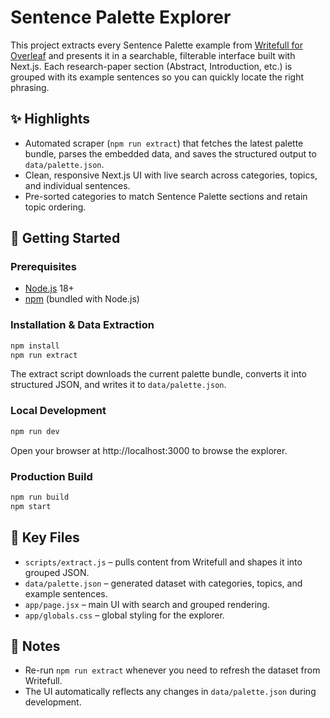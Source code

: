 # Sentence Palette Explorer

This project extracts every Sentence Palette example from [Writefull for Overleaf](https://overleaf.writefull.ai/palette.html) and presents it in a searchable, filterable interface built with Next.js. Each research-paper section (Abstract, Introduction, etc.) is grouped with its example sentences so you can quickly locate the right phrasing.

## ✨ Highlights

- Automated scraper (`npm run extract`) that fetches the latest palette bundle, parses the embedded data, and saves the structured output to `data/palette.json`.
- Clean, responsive Next.js UI with live search across categories, topics, and individual sentences.
- Pre-sorted categories to match Sentence Palette sections and retain topic ordering.

## 🚀 Getting Started

### Prerequisites

- [Node.js](https://nodejs.org/) 18+
- [npm](https://www.npmjs.com/) (bundled with Node.js)

### Installation & Data Extraction

```bash
npm install
npm run extract
```

The extract script downloads the current palette bundle, converts it into structured JSON, and writes it to `data/palette.json`.

### Local Development

```bash
npm run dev
```

Open your browser at http://localhost:3000 to browse the explorer.

### Production Build

```bash
npm run build
npm start
```

## 📁 Key Files

- `scripts/extract.js` – pulls content from Writefull and shapes it into grouped JSON.
- `data/palette.json` – generated dataset with categories, topics, and example sentences.
- `app/page.jsx` – main UI with search and grouped rendering.
- `app/globals.css` – global styling for the explorer.

## 📝 Notes

- Re-run `npm run extract` whenever you need to refresh the dataset from Writefull.
- The UI automatically reflects any changes in `data/palette.json` during development.
